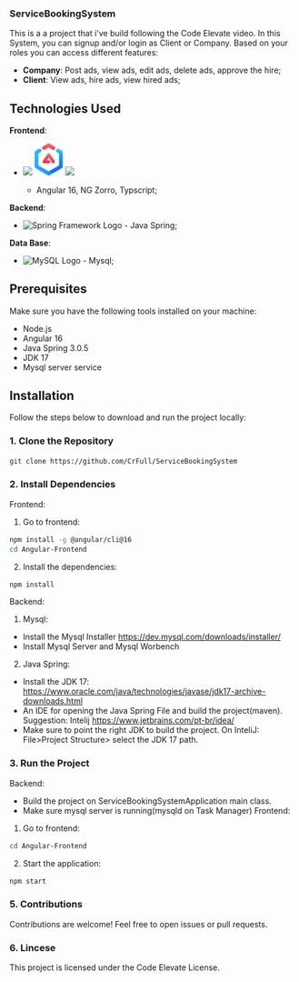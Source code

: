 ### ServiceBookingSystem

This is a a project that i've build following the Code Elevate video. In this System, you can signup and/or login as Client or Company. Based on your roles 
you can access different features: 

- **Company**:  Post ads, view ads, edit ads, delete ads, approve the hire;
- **Client**:   View ads, hire ads, view hired ads;

## Technologies Used

**Frontend**:
  - <img src="https://img.shields.io/badge/Angular-DD0031?style=for-the-badge&logo=angular&logoColor=white" width="100" />  <img src="https://github.com/NG-ZORRO/ng-zorro-antd/blob/master/logo.svg" width="50" />  <img src="https://raw.githubusercontent.com/remojansen/logo.ts/master/ts.png" width="50" />

       - Angular 16, NG Zorro, Typscript;
    
**Backend**:
  - <img src="https://cdn.jsdelivr.net/gh/devicons/devicon/icons/spring/spring-original.svg" alt="Spring Framework Logo" width="50" />
        - Java Spring;
  
**Data Base**:
- <img src="https://cdn.jsdelivr.net/gh/devicons/devicon/icons/mysql/mysql-original.svg" alt="MySQL Logo" width="50" />
      - Mysql;

## Prerequisites

Make sure you have the following tools installed on your machine:

- Node.js
- Angular 16
- Java Spring 3.0.5
- JDK 17
- Mysql server service

## Installation

Follow the steps below to download and run the project locally:

### 1. Clone the Repository

```bash
git clone https://github.com/CrFull/ServiceBookingSystem
```
### 2. Install Dependencies
Frontend:
 1. Go to frontend:
```bash
npm install -g @angular/cli@16
cd Angular-Frontend
```
 2. Install the dependencies:
```bash
npm install
```
Backend:
 1. Mysql:
   - Install the Mysql Installer https://dev.mysql.com/downloads/installer/
   - Install Mysql Server and Mysql Worbench
    
 2. Java Spring:
   - Install the JDK 17: https://www.oracle.com/java/technologies/javase/jdk17-archive-downloads.html
   - An IDE for opening the Java Spring File and build the project(maven). Suggestion: Intelij https://www.jetbrains.com/pt-br/idea/
   - Make sure to point the right JDK to build the project. On InteliJ: File>Project Structure> select the JDK 17 path.

### 3. Run the Project
Backend:
  - Build the project on ServiceBookingSystemApplication main class.
  - Make sure mysql server is running(mysqld on Task Manager)
Frontend:
  1. Go to frontend:
```bash
cd Angular-Frontend
```
  2. Start the application:
```bash
npm start
```
### 5. Contributions
Contributions are welcome! Feel free to open issues or pull requests.


### 6. Lincese 
This project is licensed under the Code Elevate License.



